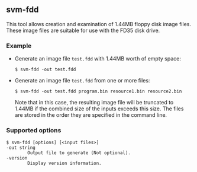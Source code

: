 ## svm-fdd

This tool allows creation and examination of 1.44MB floppy disk image files.
These image files are suitable for use with the FD35 disk drive.


### Example

* Generate an image file `test.fdd` with 1.44MB worth of empty space:

    `$ svm-fdd -out test.fdd`

* Generate an image file `test.fdd` from one or more files:

    `$ svm-fdd -out test.fdd program.bin resource1.bin resource2.bin`

  Note that in this case, the resulting image file will be truncated to
  1.44MB if the combined size of the inputs exceeds this size. The files
  are stored in the order they are specified in the command line.


### Supported options

    $ svm-fdd [options] [<input files>]
    -out string
            Output file to generate (Not optional).
    -version
            Display version information.

